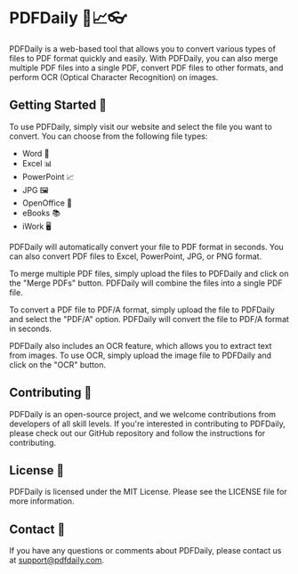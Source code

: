 # PDFDaily 📄📈👓

PDFDaily is a web-based tool that allows you to convert various types of files to PDF format quickly and easily. With PDFDaily, you can also merge multiple PDF files into a single PDF, convert PDF files to other formats, and perform OCR (Optical Character Recognition) on images.

## Getting Started 🚀

To use PDFDaily, simply visit our website and select the file you want to convert. You can choose from the following file types:

- Word 📝
- Excel 📊
- PowerPoint 📈
- JPG 🖼️
- OpenOffice 📑
- eBooks 📚
- iWork 🖥️

PDFDaily will automatically convert your file to PDF format in seconds. You can also convert PDF files to Excel, PowerPoint, JPG, or PNG format.

To merge multiple PDF files, simply upload the files to PDFDaily and click on the "Merge PDFs" button. PDFDaily will combine the files into a single PDF file.

To convert a PDF file to PDF/A format, simply upload the file to PDFDaily and select the "PDF/A" option. PDFDaily will convert the file to PDF/A format in seconds.

PDFDaily also includes an OCR feature, which allows you to extract text from images. To use OCR, simply upload the image file to PDFDaily and click on the "OCR" button.

## Contributing 🤝

PDFDaily is an open-source project, and we welcome contributions from developers of all skill levels. If you're interested in contributing to PDFDaily, please check out our GitHub repository and follow the instructions for contributing.

## License 📜

PDFDaily is licensed under the MIT License. Please see the LICENSE file for more information.

## Contact 📧

If you have any questions or comments about PDFDaily, please contact us at support@pdfdaily.com.
